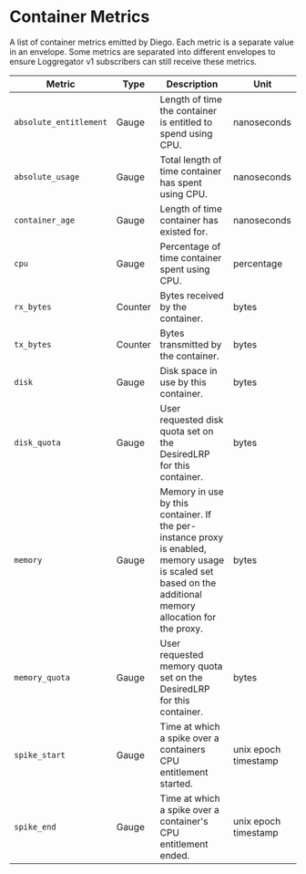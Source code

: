 # Container Metrics

A list of container metrics emitted by Diego. Each metric is a separate value in an envelope. Some metrics are separated into different envelopes to ensure Loggregator v1 subscribers can still receive these metrics.

| Metric                 | Type    | Description                                                                                                                                                | Unit                 |
| ---------------------- |---------| ---------------------------------------------------------------------------------------------------------------------------------------------------------- | -------------------- |
| `absolute_entitlement` | Gauge   | Length of time the container is entitled to spend using CPU.                                                                                               | nanoseconds          |
| `absolute_usage`       | Gauge   | Total length of time container has spent using CPU.                                                                                                        | nanoseconds          |
| `container_age`        | Gauge   | Length of time container has existed for.                                                                                                                  | nanoseconds          |
| `cpu`                  | Gauge   | Percentage of time container spent using CPU.                                                                                                              | percentage           |
| `rx_bytes`             | Counter | Bytes received by the container.                                                                                                                           | bytes                |
| `tx_bytes`             | Counter | Bytes transmitted by the container.                                                                                                                        | bytes                |
| `disk`                 | Gauge   | Disk space in use by this container.                                                                                                                       | bytes                |
| `disk_quota`           | Gauge   | User requested disk quota set on the DesiredLRP for this container.                                                                                        | bytes                |
| `memory`               | Gauge   | Memory in use by this container. If the per-instance proxy is enabled, memory usage is scaled set based on the additional memory allocation for the proxy. | bytes                |
| `memory_quota`         | Gauge   | User requested memory quota set on the DesiredLRP for this container.                                                                                      | bytes                |
| `spike_start`          | Gauge   | Time at which a spike over a containers CPU entitlement started.                                                                                           | unix epoch timestamp |
| `spike_end`            | Gauge   | Time at which a spike over a container's CPU entitlement ended.                                                                                            | unix epoch timestamp |

